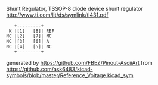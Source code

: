 Shunt Regulator, TSSOP-8
diode device shunt regulator
http://www.ti.com/lit/ds/symlink/tl431.pdf


	   +---------+
	 K |[1]   [8]| REF
	NC |[2]   [7]| NC
	NC |[3]   [6]| A
	NC |[4]   [5]| NC
	   +---------+


generated by https://github.com/FBEZ/Pinout-AsciiArt from https://github.com/ask6483/kicad-symbols/blob/master/Reference_Voltage.kicad_sym